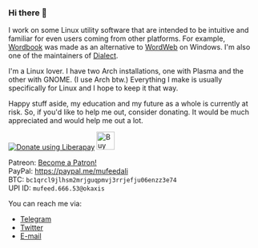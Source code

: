 ### Hi there 👋

I work on some Linux utility software that are intended to be intuitive and familiar for even users coming from other platforms. For example, [Wordbook](https://github.com/fushinari/wordbook) was made as an alternative to [WordWeb](https://wordweb.info/) on Windows. I'm also one of the maintainers of [Dialect](https://github.com/gi-lom/dialect).

I'm a Linux lover. I have two Arch installations, one with Plasma and the other with GNOME. (I use Arch btw.) Everything I make is usually specifically for Linux and I hope to keep it that way.

Happy stuff aside, my education and my future as a whole is currently at risk. So, if you'd like to help me out, consider donating. It would be much appreciated and would help me out a lot.

<a href="https://liberapay.com/fushinari/donate"><img alt="Donate using Liberapay" src="https://liberapay.com/assets/widgets/donate.svg"></a>    <a href='https://ko-fi.com/D1D52WLAY' target='_blank'><img height='36' style='border:0px;height:36px;' src='https://cdn.ko-fi.com/cdn/kofi2.png?v=2' border='0' alt='Buy Me a Coffee at ko-fi.com' /></a>  

Patreon: <a href="https://www.patreon.com/bePatron?u=49889017">Become a Patron!</a>  
PayPal: https://paypal.me/mufeedali  
BTC: `bc1qrcl9jlhsm2mrjguqpmvj3rrjefju06enzz3e74`  
UPI ID: `mufeed.666.53@okaxis`

You can reach me via:
- [Telegram](https://t.me/fushinari)
- [Twitter](https://twitter.com/fushinari)
- [E-mail](mailto:fushinari@protonmail.com)
